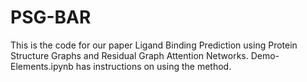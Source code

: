 # PSG-BAR
This is the code for our paper Ligand Binding Prediction using Protein Structure Graphs and Residual Graph Attention Networks. Demo-Elements.ipynb has instructions on using the method. 
